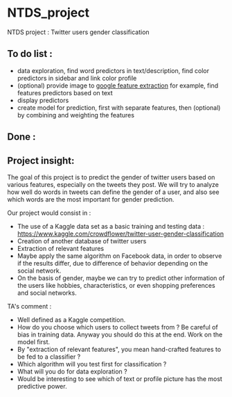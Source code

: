 # NTDS_project
NTDS project : Twitter users gender classification

To do list : 
-

- data exploration, find word predictors in text/description, find color predictors in sidebar and link color profile
- (optional) provide image to [google feature extraction](https://cloud.google.com/vision) for example, find features predictors based on text
- display predictors
- create model for prediction, first with separate features, then (optional) by combining and weighting the features


Done : 
-

Project insight:
-

The goal  of this project is to predict the gender of twitter users based on various features, especially on the tweets they post. We will try to analyze how well do words in tweets can define the gender of a user, and also see which words are the most important for gender prediction.  

Our project would consist in : 
- The use of a Kaggle data set as a basic training and testing data : 
https://www.kaggle.com/crowdflower/twitter-user-gender-classification
- Creation of another database of twitter users
- Extraction of relevant features
- Maybe apply the same algorithm on Facebook data, in order to observe if the results differ, due to difference of behavior depending on the social network.
- On the basis of gender, maybe we can try to predict other information of the users like hobbies, characteristics, or even shopping preferences and social networks.

TA's comment : 
- Well defined as a Kaggle competition.
- How do you choose which users to collect tweets from ? Be careful of bias in training data. Anyway you should do this at the end. Work on the model first.
- By "extraction of relevant features", you mean hand-crafted features to be fed to a classifier ?
- Which algorithm will you test first for classification ?
- What will you do for data exploration ?
- Would be interesting to see which of text or profile picture has the most predictive power.


